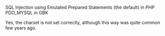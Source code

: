 SQL Injection using Emulated Prepared Statements (the default) in PHP PDO_MYSQL in GBK

Yes, the charset is not set correctly, although this way was quite common few years ago.
